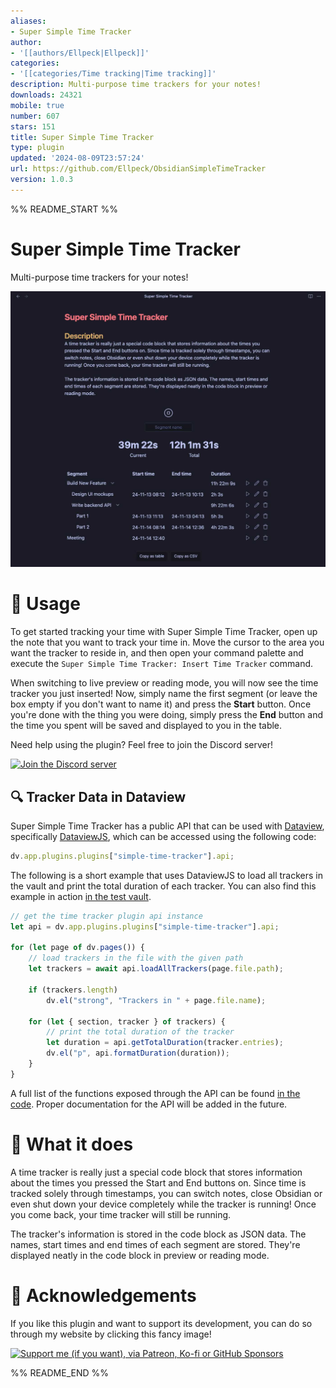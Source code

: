 ```yaml
---
aliases:
- Super Simple Time Tracker
author:
- '[[authors/Ellpeck|Ellpeck]]'
categories:
- '[[categories/Time tracking|Time tracking]]'
description: Multi-purpose time trackers for your notes!
downloads: 24321
mobile: true
number: 607
stars: 151
title: Super Simple Time Tracker
type: plugin
updated: '2024-08-09T23:57:24'
url: https://github.com/Ellpeck/ObsidianSimpleTimeTracker
version: 1.0.3
---
```


%% README_START %%

# Super Simple Time Tracker
Multi-purpose time trackers for your notes!

![A screenshot of the plugin in action, where you can see an active time tracker for a project](https://raw.githubusercontent.com/Ellpeck/ObsidianSimpleTimeTracker/master/screenshot.jpg)

# 🤔 Usage
To get started tracking your time with Super Simple Time Tracker, open up the note that you want to track your time in. Move the cursor to the area you want the tracker to reside in, and then open your command palette and execute the `Super Simple Time Tracker: Insert Time Tracker` command.

When switching to live preview or reading mode, you will now see the time tracker you just inserted! Now, simply name the first segment (or leave the box empty if you don't want to name it) and press the **Start** button. Once you're done with the thing you were doing, simply press the **End** button and the time you spent will be saved and displayed to you in the table.

Need help using the plugin? Feel free to join the Discord server!

[![Join the Discord server](https://ellpeck.de/res/discord-wide.png)](https://link.ellpeck.de/discordweb)

## 🔍 Tracker Data in Dataview
Super Simple Time Tracker has a public API that can be used with [Dataview](https://blacksmithgu.github.io/obsidian-dataview/), specifically [DataviewJS](https://blacksmithgu.github.io/obsidian-dataview/api/intro/), which can be accessed using the following code:

```js
dv.app.plugins.plugins["simple-time-tracker"].api;
```

The following is a short example that uses DataviewJS to load all trackers in the vault and print the total duration of each tracker. You can also find this example in action [in the test vault](https://github.com/Ellpeck/ObsidianSimpleTimeTracker/blob/master/test-vault/dataview-test.md?plain=1).

```js
// get the time tracker plugin api instance
let api = dv.app.plugins.plugins["simple-time-tracker"].api;

for (let page of dv.pages()) {
    // load trackers in the file with the given path
    let trackers = await api.loadAllTrackers(page.file.path);

    if (trackers.length)
        dv.el("strong", "Trackers in " + page.file.name);

    for (let { section, tracker } of trackers) {
        // print the total duration of the tracker
        let duration = api.getTotalDuration(tracker.entries);
        dv.el("p", api.formatDuration(duration));
    }
}
```

A full list of the functions exposed through the API can be found [in the code](https://github.com/Ellpeck/ObsidianSimpleTimeTracker/blob/master/src/main.ts#L8-L16). Proper documentation for the API will be added in the future.

# 👀 What it does
A time tracker is really just a special code block that stores information about the times you pressed the Start and End buttons on. Since time is tracked solely through timestamps, you can switch notes, close Obsidian or even shut down your device completely while the tracker is running! Once you come back, your time tracker will still be running.

The tracker's information is stored in the code block as JSON data. The names, start times and end times of each segment are stored. They're displayed neatly in the code block in preview or reading mode.

# 🙏 Acknowledgements
If you like this plugin and want to support its development, you can do so through my website by clicking this fancy image!

[![Support me (if you want), via Patreon, Ko-fi or GitHub Sponsors](https://ellpeck.de/res/generalsupport-wide.png)](https://ellpeck.de/support)


%% README_END %%